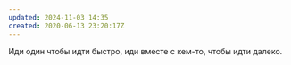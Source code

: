 ```yaml
---
updated: 2024-11-03 14:35
created: 2020-06-13 23:20:17Z
---
```


Иди один чтобы идти быстро, иди вместе с кем-то, чтобы идти далеко.